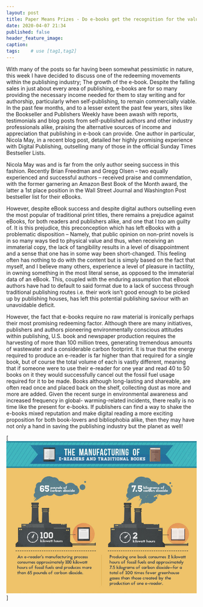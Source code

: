 ```yaml
---
layout: post
title: Paper Means Prizes - Do e-books get the recognition for the valuable work they do?
date: 2020-04-07 21:34
published: false
header_feature_image:
caption:
tags:    # use [tag1,tag2]
---
```

With many of the posts so far having been somewhat pessimistic in nature, this week I have decided to discuss one of the redeeming movements within the publishing industry; The growth of the e-book. Despite the falling sales in just about every area of publishing, e-books are for so many providing the necessary income needed for them to stay writing and for authorship, particularly when self-publishing, to remain commercially viable. In the past few months, and to a lesser extent the past few years, sites like the Bookseller and Publishers Weekly have been awash with reports, testimonials and blog posts from self-published authors and other industry professionals alike, praising the alternative sources of income and appreciation that publishing in e-book can provide. One author in particular, Nicola May, in a recent blog post, detailed her highly promising experience with Digital Publishing, outselling many of those in the official Sunday Times Bestseller Lists.

Nicola May was and is far from the only author seeing success in this fashion. Recently Brian Freedman and Gregg Olsen – two equally experienced and successful authors – received praise and commendation, with the former garnering an Amazon Best Book of the Month award, the latter a 1st place position in the Wall Street Journal and Washington Post bestseller list for their eBooks.

However, despite eBook success and despite digital authors outselling even the most popular of traditional print titles, there remains a prejudice against eBooks, for both readers and publishers alike, and one that I too am guilty of. It is this prejudice, this preconception which has left eBooks with a problematic disposition – Namely, that public opinion on non-print novels is in so many ways tied to physical value and thus, when receiving an immaterial copy, the lack of tangibility results in a level of disappointment and a sense that one has in some way been short-changed. This feeling often has nothing to do with the content but is simply based on the fact that myself, and I believe many others, experience a level of pleasure in tactility, in owning something in the most literal sense, as opposed to the immaterial data of an eBook. This, coupled with the enduring assumption that eBook authors have had to default to said format due to a lack of success through traditional publishing routes i.e. their work isn’t good enough to be picked up by publishing houses, has left this potential publishing saviour with an unavoidable deficit.

However, the fact that e-books require no raw material is ironically perhaps their most promising redeeming factor.  Although there are many initiatives, publishers and authors pioneering environmentally conscious attitudes within publishing, U.S. book and newspaper production requires the harvesting of more than 100 million trees, generating tremendous amounts of wastewater and a considerable carbon footprint. It is true that the energy required to produce an e-reader is far higher than that required for a single book, but of course the total volume of each is vastly different, meaning that if someone were to use their e-reader for one year and read 40 to 50 books on it they would successfully cancel out the fossil fuel usage required for it to be made. Books although long-lasting and shareable, are often read once and placed back on the shelf, collecting dust as more and more are added.
Given the recent surge in environmental awareness and increased frequency in global- warming-related incidents, there really is no time like the present for e-books. If publishers can find a way to shake the e-books mixed reputation and make digital reading a more exciting proposition for both book-lovers and bibliophobia alike, then they may have not only a hand in saving the publishing industry but the planet as well!

[![](/_uploads/ereaders-002.jpg)]
